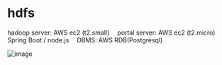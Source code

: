
# hdfs
hadoop server: AWS ec2 (t2.small) 
portal server: AWS ec2 (t2.micro) 
               Spring Boot / node.js 
DBMS: AWS RDB(Postgresql) 

![image](https://user-images.githubusercontent.com/73776160/221004811-793cfa9b-37fc-429c-989e-49d20cd9c5d7.png)

